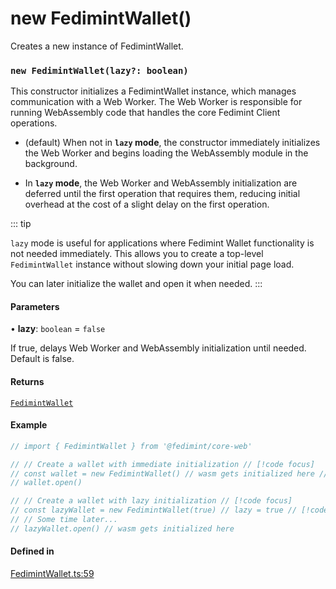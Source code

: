 # new FedimintWallet()

Creates a new instance of FedimintWallet.

### `new FedimintWallet(lazy?: boolean)`

This constructor initializes a FedimintWallet instance, which manages communication
with a Web Worker. The Web Worker is responsible for running WebAssembly code that
handles the core Fedimint Client operations.

- (default) When not in **`lazy` mode**, the constructor immediately initializes the
  Web Worker and begins loading the WebAssembly module in the background.

- In **`lazy` mode**, the Web Worker and WebAssembly initialization are deferred until
  the first operation that requires them, reducing initial overhead at the cost
  of a slight delay on the first operation.

::: tip

`lazy` mode is useful for applications where Fedimint Wallet functionality is not needed immediately. This allows you to create a top-level `FedimintWallet` instance without slowing down your initial page load.

You can later initialize the wallet and open it when needed.
:::

#### Parameters

• **lazy**: `boolean` = `false`

If true, delays Web Worker and WebAssembly initialization
until needed. Default is false.

#### Returns

[`FedimintWallet`](constructor.md)

#### Example

```ts twoslash
// import { FedimintWallet } from '@fedimint/core-web'

// // Create a wallet with immediate initialization // [!code focus]
// const wallet = new FedimintWallet() // wasm gets initialized here // [!code focus]
// wallet.open()

// // Create a wallet with lazy initialization // [!code focus]
// const lazyWallet = new FedimintWallet(true) // lazy = true // [!code focus]
// // Some time later...
// lazyWallet.open() // wasm gets initialized here
```

#### Defined in

[FedimintWallet.ts:59](https://github.com/fedimint/fedimint-web-sdk/blob/451b02527305a23fec3a269d39bde9a3ec377df2/packages/core-web/src/FedimintWallet.ts#L59)
